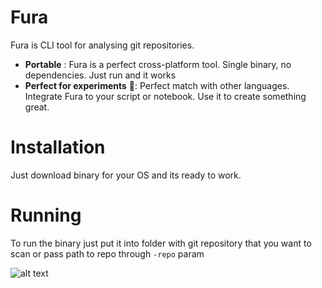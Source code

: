 # Fura
Fura is CLI tool for analysing git repositories.

 - **Portable** : Fura is a perfect cross-platform tool. Single binary, no dependencies.  Just run and it works
 - **Perfect for experiments** 🔬: Perfect match with other languages. Integrate Fura to your script or notebook. Use it to create something great.


# Installation
Just download binary for your OS and its ready to work. 

# Running
To run the binary just put it into folder with git repository that you want to scan or pass path to repo through `-repo` param

![alt text](https://github.com/cali4888/fura/blob/master/process_view.jpg)
